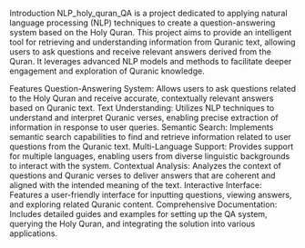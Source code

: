 Introduction
NLP_holy_quran_QA is a project dedicated to applying natural language processing (NLP) techniques to create a question-answering system based on the Holy Quran. This project aims to provide an intelligent tool for retrieving and understanding information from Quranic text, allowing users to ask questions and receive relevant answers derived from the Quran. It leverages advanced NLP models and methods to facilitate deeper engagement and exploration of Quranic knowledge.

Features
Question-Answering System: Allows users to ask questions related to the Holy Quran and receive accurate, contextually relevant answers based on Quranic text.
Text Understanding: Utilizes NLP techniques to understand and interpret Quranic verses, enabling precise extraction of information in response to user queries.
Semantic Search: Implements semantic search capabilities to find and retrieve information related to user questions from the Quranic text.
Multi-Language Support: Provides support for multiple languages, enabling users from diverse linguistic backgrounds to interact with the system.
Contextual Analysis: Analyzes the context of questions and Quranic verses to deliver answers that are coherent and aligned with the intended meaning of the text.
Interactive Interface: Features a user-friendly interface for inputting questions, viewing answers, and exploring related Quranic content.
Comprehensive Documentation: Includes detailed guides and examples for setting up the QA system, querying the Holy Quran, and integrating the solution into various applications.
